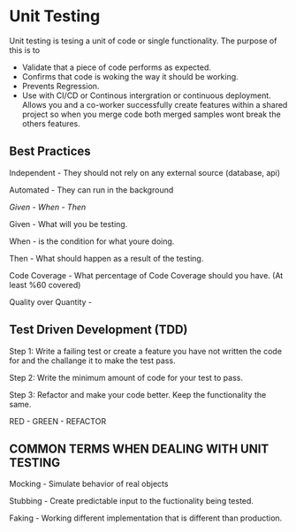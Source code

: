 # Unit Testing

Unit testing is tesing a unit of code or single functionality. The purpose of this is to 

- Validate that a piece of code performs as expected.
- Confirms that code is woking the way it should be working.
- Prevents Regression.
- Use with CI/CD or Continous intergration or continuous deployment. Allows you and a co-worker successfully create features within a shared project 
so when you merge code both merged samples wont break the others features.



## Best Practices
 Independent - They should not rely on any external source (database, api)
 
 Automated - They can run in the background
 
 *Given - When - Then*
 
 Given - What will you be testing. 
 
 When - is the condition for what youre doing.
 
 Then - What should happen as a result of the testing. 
 
 Code Coverage - What percentage of Code Coverage should you have. (At least %60 covered)
 
 Quality over Quantity - 
 
 ## Test Driven Development (TDD)
 
 Step 1: Write a failing test or create a feature you have not written the code for and the challange it to make the test pass.
 
 Step 2: Write the minimum amount of code for your test to pass.
 
 Step 3: Refactor and make your code better. Keep the functionality the same.
 
 RED - GREEN - REFACTOR
 
 
 ## COMMON TERMS WHEN DEALING WITH UNIT TESTING
 
 Mocking - Simulate behavior of real objects
 
 Stubbing - Create predictable input to the fuctionality being tested.
 
 Faking - Working different implementation that is different than production.
 
 
 
 
 
 
 
